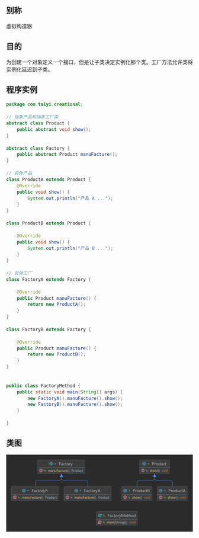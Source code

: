 ## 别称

虚拟构造器

## 目的

为创建一个对象定义一个接口，但是让子类决定实例化那个类。工厂方法允许类将实例化延迟到子类。

## 程序实例

```java
package com.taiyi.creational;

// 抽象产品和抽象工厂类
abstract class Product {
    public abstract void show();
}

abstract class Factory {
    public abstract Product manuFacture();
}

// 具体产品
class ProductA extends Product {
    @Override
    public void show() {
        System.out.println("产品 A ...");
    }
}

class ProductB extends Product {

    @Override
    public void show() {
        System.out.println("产品 B ...");
    }
}

// 具体工厂
class FactoryA extends Factory {

    @Override
    public Product manuFacture() {
        return new ProductA();
    }
}

class FactoryB extends Factory {

    @Override
    public Product manuFacture() {
        return new ProductB();
    }
}


public class FactoryMethod {
    public static void main(String[] args) {
        new FactoryA().manuFacture().show();
        new FactoryB().manuFacture().show();
    }

}
```

## 类图

![image-20230508202939988](./assets/FactoryMethod.png)
